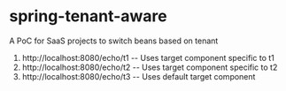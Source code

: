 # spring-tenant-aware
A PoC for SaaS projects to switch beans based on tenant

1. http://localhost:8080/echo/t1  -- Uses target component specific to t1
2. http://localhost:8080/echo/t2  -- Uses target component specific to t2
3. http://localhost:8080/echo/t3  -- Uses default target component
